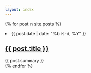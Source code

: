 ```yaml
---
layout: index
---
```


{% for post in site.posts %}
  <li>
    <span class="post-meta">{{ post.date | date: "%b %-d, %Y" }}</span>
    <h2>
      <a class="post-link" href="{{ post.url | prepend: site.baseurl }}">{{ post.title }}</a>
    </h2>
    <span>{{ post.summary }}</span>
  </li>
{% endfor %}
